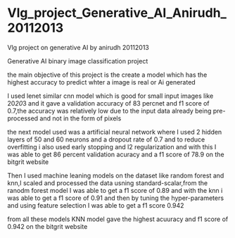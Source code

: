 # Vlg_project_Generative_AI_Anirudh_20112013
Vlg project on generative AI by anirudh 20112013

Generative AI binary  image classification project

the main objective of this project is the create a model which has the highest accuracy to predict whter a image is real or Ai generated

I used lenet similar  cnn model which is good for small input images like 20*20*3 and it gave a validation accuracy of 83 percnet and f1 score of 0.7,the accuracy was relatively low due to the input data already being pre-processed and not in the form of pixels

the next model used was a artificial neural network where I used 2 hidden layers of 50 and 60 neurons and a dropout rate of 0.7  and to reduce overfitting i also used early stopping and l2 regularization and with this I was able to get 86 percent validation acuracy and a f1 score of 78.9 on the bitgrit website

Then I used machine leaning models on the dataset like random forest and knn,I scaled and processed the data usning standard-scalar,from the ranodm forest model I was able to get a f1 score of 0.89 and with the knn i was able to get a f1 score of 0.91 and then by tuning the hyper-parameters and using feature selection I was able to get a f1 score 0.942


from all these models KNN model gave the highest acuuracy and f1 score of 0.942 on the bitgrit website


